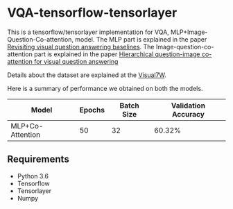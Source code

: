 # VQA-tensorflow-tensorlayer

This is a tensorflow/tensorlayer implementation for VQA, MLP+Image-Question-Co-attention, model.
The MLP part is explained in the paper [Revisiting visual question answering baselines](https://arxiv.org/pdf/1606.08390.pdf).
The Image-question-co-attention part is explained in the paper [Hierarchical question-image co-attention for visual question answering](https://arxiv.org/pdf/1606.00061v1.pdf)

Details about the dataset are explained at the [Visual7W](web.stanford.edu/~yukez/visual7w/). 

Here is a summary of performance we obtained on both the models.

| Model            | Epochs | Batch Size | Validation Accuracy |
|------------------|--------|------------|---------------------|
| MLP+Co-Attention | 50     | 32         | 60.32%              |

## Requirements

* Python 3.6
* Tensorflow
* Tensorlayer
* Numpy
